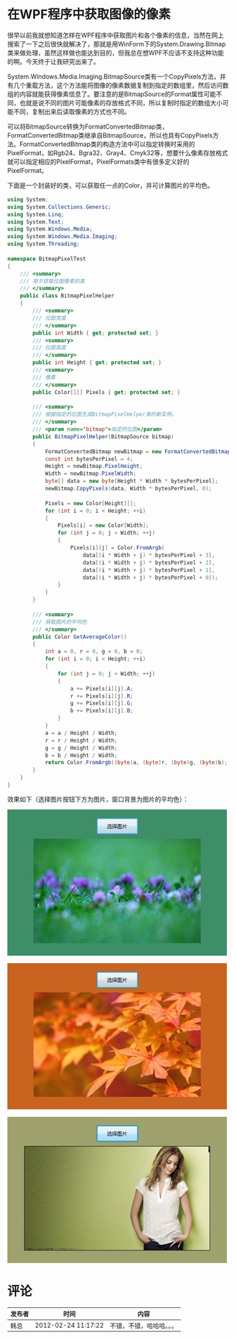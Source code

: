 # 在WPF程序中获取图像的像素

很早以前我就想知道怎样在WPF程序中获取图片和各个像素的信息，当然在网上搜索了一下之后很快就解决了，那就是用WinForm下的System.Drawing.Bitmap类来做处理，虽然这样做也能达到目的，但我总在想WPF不应该不支持这种功能的啊。今天终于让我研究出来了。

System.Windows.Media.Imaging.BitmapSource类有一个CopyPixels方法，并有几个重载方法，这个方法能将图像的像素数据复制到指定的数组里，然后访问数组的内容就能获得像素信息了。要注意的是BitmapSource的Format属性可能不同，也就是说不同的图片可能像素的存放格式不同，所以复制时指定的数组大小可能不同，复制出来后读取像素的方式也不同。

可以将BitmapSource转换为FormatConvertedBitmap类，FormatConvertedBitmap类继承自BitmapSource，所以也具有CopyPixels方法。FormatConvertedBitmap类的构造方法中可以指定转换时采用的PixelFormat，如Rgb24、Bgra32、Gray4、Cmyk32等，想要什么像素存放格式就可以指定相应的PixelFormat，PixelFormats类中有很多定义好的PixelFormat。

下面是一个封装好的类，可以获取任一点的Color，并可计算图片的平均色。

```csharp
using System;
using System.Collections.Generic;
using System.Linq;
using System.Text;
using System.Windows.Media;
using System.Windows.Media.Imaging;
using System.Threading;

namespace BitmapPixelTest
{
	/// <summary>
	/// 用于获取位图像素的类
	/// </summary>
	public class BitmapPixelHelper
	{
		/// <summary>
		/// 位图宽度
		/// </summary>
		public int Width { get; protected set; }
		/// <summary>
		/// 位图高度
		/// </summary>
		public int Height { get; protected set; }
		/// <summary>
		/// 像素
		/// </summary>
		public Color[][] Pixels { get; protected set; }

		/// <summary>
		/// 根据指定的位图生成BitmapPixelHelper类的新实例。
		/// </summary>
		/// <param name="bitmap">指定的位图</param>
		public BitmapPixelHelper(BitmapSource bitmap)
		{
			FormatConvertedBitmap newBitmap = new FormatConvertedBitmap(bitmap, PixelFormats.Bgra32, BitmapPalettes.WebPaletteTransparent, 0);
			const int bytesPerPixel = 4;
			Height = newBitmap.PixelHeight;
			Width = newBitmap.PixelWidth;
			byte[] data = new byte[Height * Width * bytesPerPixel];
			newBitmap.CopyPixels(data, Width * bytesPerPixel, 0);

			Pixels = new Color[Height][];
			for (int i = 0; i < Height; ++i)
			{
				Pixels[i] = new Color[Width];
				for (int j = 0; j < Width; ++j)
				{
					Pixels[i][j] = Color.FromArgb(
						data[(i * Width + j) * bytesPerPixel + 3],
						data[(i * Width + j) * bytesPerPixel + 2],
						data[(i * Width + j) * bytesPerPixel + 1],
						data[(i * Width + j) * bytesPerPixel + 0]);
				}
			}
		}

		/// <summary>
		/// 获取图片的平均色
		/// </summary>
		public Color GetAverageColor()
		{
			int a = 0, r = 0, g = 0, b = 0;
			for (int i = 0; i < Height; ++i)
			{
				for (int j = 0; j < Width; ++j)
				{
					a += Pixels[i][j].A;
					r += Pixels[i][j].R;
					g += Pixels[i][j].G;
					b += Pixels[i][j].B;
				}
			}
			a = a / Height / Width;
			r = r / Height / Width;
			g = g / Height / Width;
			b = b / Height / Width;
			return Color.FromArgb((byte)a, (byte)r, (byte)g, (byte)b);
		}
	}
}
```

效果如下（选择图片按钮下方为图片，窗口背景为图片的平均色）：

[<img style="background-image: none; border-bottom: 0px; border-left: 0px; padding-left: 0px; padding-right: 0px; display: inline; border-top: 0px; border-right: 0px; padding-top: 0px" title="image38" border="0" alt="image38" src="/attachment/up/blog/images/60e1c5ea7974_134B9/image38_thumb.jpg" width="500" height="333">](/attachment/up/blog/images/60e1c5ea7974_134B9/image38.jpg)

[<img style="background-image: none; border-bottom: 0px; border-left: 0px; padding-left: 0px; padding-right: 0px; display: inline; border-top: 0px; border-right: 0px; padding-top: 0px" title="image39" border="0" alt="image39" src="/attachment/up/blog/images/60e1c5ea7974_134B9/image39_thumb.jpg" width="500" height="333">](/attachment/up/blog/images/60e1c5ea7974_134B9/image39.jpg)

[<img style="background-image: none; border-bottom: 0px; border-left: 0px; padding-left: 0px; padding-right: 0px; display: inline; border-top: 0px; border-right: 0px; padding-top: 0px" title="image40" border="0" alt="image40" src="/attachment/up/blog/images/60e1c5ea7974_134B9/image40_thumb.jpg" width="500" height="333">](/attachment/up/blog/images/60e1c5ea7974_134B9/image40.jpg)

# 评论

发布者 | 时间 | 内容
--- | --- | ---
韩总 | 2012-02-24 11:17:22 | 不错，不错，哈哈哈。。。
